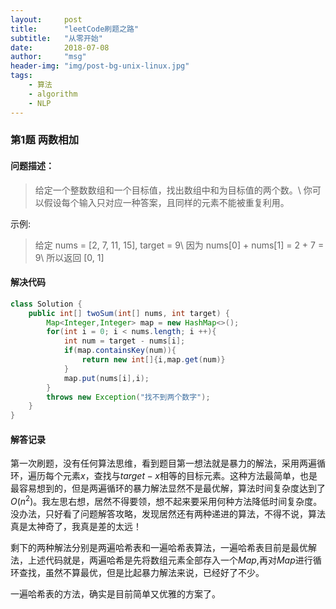 ```yaml
---
layout:     post
title:      "leetCode刷题之路"
subtitle:   "从零开始"
date:       2018-07-08
author:     "msg"
header-img: "img/post-bg-unix-linux.jpg"
tags:
    - 算法
    - algorithm
    - NLP
---
```


### 第1题 两数相加

#### 问题描述：
> 给定一个整数数组和一个目标值，找出数组中和为目标值的两个数。\\
> 你可以假设每个输入只对应一种答案，且同样的元素不能被重复利用。

示例:
> 给定 nums = [2, 7, 11, 15], target = 9\\
> 因为 nums[0] + nums[1] = 2 + 7 = 9\\
> 所以返回 [0, 1]

#### 解决代码
```java
class Solution {
    public int[] twoSum(int[] nums, int target) {
        Map<Integer,Integer> map = new HashMap<>();
        for(int i = 0; i < nums.length; i ++){
            int num = target - nums[i];
            if(map.containsKey(num)){
                return new int[]{i,map.get(num)}
            }
            map.put(nums[i],i);
        }
        throws new Exception("找不到两个数字");
    }
}
```

#### 解答记录

第一次刷题，没有任何算法思维，看到题目第一想法就是暴力的解法，采用两遍循环，遍历每个元素$x$，查找与$target−x$相等的目标元素。这种方法最简单，也是最容易想到的，但是两遍循环的暴力解法显然不是最优解，算法时间复杂度达到了$O(n^2)$。我左思右想，居然不得要领，想不起来要采用何种方法降低时间复杂度。没办法，只好看了问题解答攻略，发现居然还有两种递进的算法，不得不说，算法真是太神奇了，我真是差的太远！

剩下的两种解法分别是两遍哈希表和一遍哈希表算法，一遍哈希表目前是最优解法，上述代码就是，两遍哈希是先将数组元素全部存入一个$Map$,再对$Map$进行循环查找，虽然不算最优，但是比起暴力解法来说，已经好了不少。

一遍哈希表的方法，确实是目前简单又优雅的方案了。